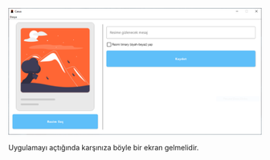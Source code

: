 ![](https://github.com/ch3xx/Casus/blob/main/screenshots/1-Main%20Screen%20-%201.PNG)

Uygulamayı açtığında karşınıza böyle bir ekran gelmelidir.
